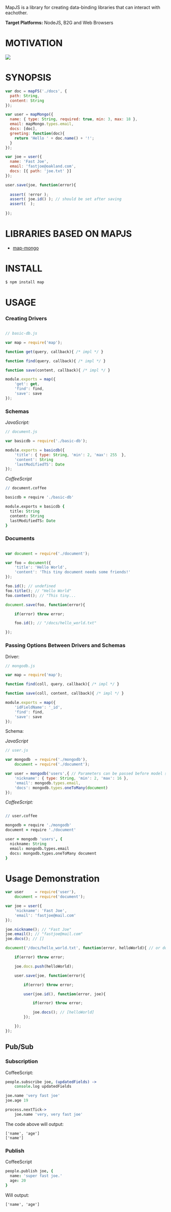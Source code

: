 MapJS is a library for creating data-binding libraries that can interact with eachother.

**Target Platforms:** NodeJS, B2G and Web Browsers

# MOTIVATION

![](https://dl.dropbox.com/s/62jdjz3vtlooov2/--560240.jpeg)

# SYNOPSIS

```js
var doc = mapFS('./docs', {
  path: String,
  content: String
});

var user = mapMongo({
  name: { type: String, required: true, min: 3, max: 18 },
  email: mapMongo.types.email,
  docs: [doc],
  greeting: function(doc){
    return 'Hello ' + doc.name() + '!';
  }
});

var joe = user({
  name: 'Fast Joe',
  email: 'fastjoe@oakland.com',
  docs: [{ path: 'joe.txt' }]
});

user.save(joe, function(error){
  
  assert( !error );
  assert( joe.id() ); // should be set after saving
  assert(  );
  
});
```

# LIBRARIES BASED ON MAPJS

* [map-mongo](http://github.com/azer/map-mongo)

# INSTALL

```bash
$ npm install map
```

# USAGE

### Creating Drivers

```js

// basic-db.js

var map = require('map');

function get(query, callback){ /* impl */ }

function find(query, callback){ /* impl */ }

function save(content, callback){ /* impl */ }

module.exports = map({
    'get': get,
    'find': find,
    'save': save
});
```

### Schemas

*JavaScript:*

```js
// document.js

var basicdb = require('./basic-db');

module.exports = basicdb({
    'title': { type: String, 'min': 2, 'max': 255  },
    'content': String
    'lastModifiedTS': Date
});
```

*CoffeeScript*

```coffee
// document.coffee

basicdb = require './basic-db'

module.exports = basicdb {
  title: String
  content: String
  lastModifiedTS: Date
}
```

### Documents

```js

var document = require('./document');

var foo = document({
    'title': 'Hello World',
    'content': 'This tiny document needs some friends!'
});

foo.id(); // undefined
foo.title(); // "Hello World"
foo.content(); // "This tiny...

document.save(foo, function(error){

    if(error) throw error;

    foo.id(); // "/docs/hello_world.txt"

});

```

### Passing Options Between Drivers and Schemas

Driver:

```js
// mongodb.js

var map = require('map');

function find(coll, query, callback){ /* impl */ }

function save(coll, content, callback){ /* impl */ }

module.exports = map({
    'idFieldName': '_id',
    'find': find,
    'save': save
});
```

Schema:

*JavaScript*

```js
// user.js

var mongodb  = require('./mongodb'),
    document = require('./document');

var user = mongodb('users',{ // Parameters can be passed before model structures
    'nickname': { type: String, 'min': 2, 'max': 16 },
    'email': mongodb.types.email,
    'docs': mongodb.types.oneToMany(document)
});
```

*CoffeeScript:*

```coffee

// user.coffee

mongodb = require './mongodb'
document = require './document'

user = mongodb 'users', {
  nickname: String
  email: mongodb.types.email
  docs: mongodb.types.oneToMany document
}

```

# Usage Demonstration

```js
var user     = require('user'),
    document = require('document');

var joe = user({
    'nickname': 'Fast Joe',
    'email': 'fastjoe@mail.com'
});

joe.nickname(); // "Fast Joe"
joe.email(); // "fastjoe@mail.com"
joe.docs(); // []

document('/docs/hello_world.txt', function(error, helloWorld){ // or document.get

    if(error) throw error;

    joe.docs.push(helloWorld);

    user.save(joe, function(error){

        if(error) throw error;

        user(joe.id(), function(error, joe){

            if(error) throw error;

            joe.docs(); // [helloWorld]
        });

    });
});

```

## Pub/Sub

### Subscription

CoffeeScript:

```coffee
people.subscribe joe, (updatedFields) ->
    console.log updatedFields

joe.name 'very fast joe'
joe.age 19

process.nextTick->
    joe.name 'very, very fast joe'
```

The code above will output:
```
['name', 'age']
['name']
```

### Publish

CoffeeScript

```coffee
people.publish joe, {
  name: 'super fast joe.'
  age: 20
}
```

Will output:

```
['name', 'age']
```
